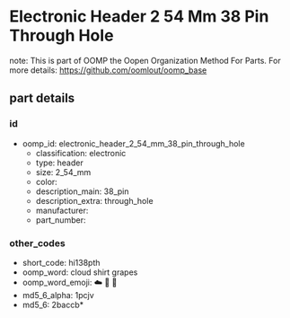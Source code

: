 # Electronic Header 2 54 Mm 38 Pin Through Hole  

note: This is part of OOMP the Oopen Organization Method For Parts. For more details: https://github.com/oomlout/oomp_base

##  part details





### id
* oomp_id: electronic_header_2_54_mm_38_pin_through_hole
  * classification: electronic
  * type: header
  * size: 2_54_mm
  * color: 
  * description_main: 38_pin
  * description_extra: through_hole
  * manufacturer: 
  * part_number: 

### other_codes
* short_code: hi138pth
* oomp_word: cloud shirt grapes
* oomp_word_emoji: :cloud: :shirt: :grapes:
* md5_6_alpha: 1pcjv
* md5_6: 2baccb* 